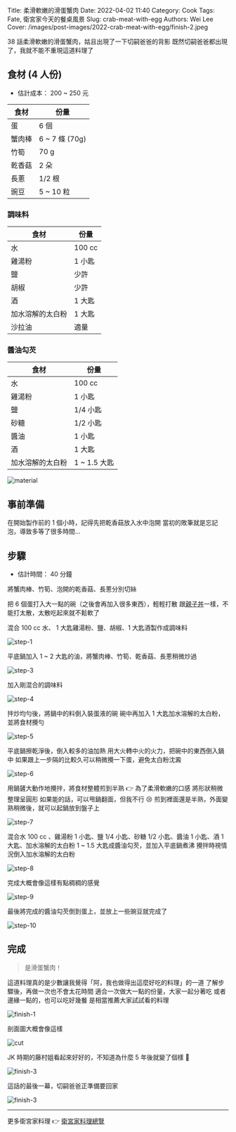 Title: 柔滑軟嫩的滑蛋蟹肉
Date: 2022-04-02 11:40
Category: Cook
Tags: Fate, 衛宮家今天的餐桌風景
Slug: crab-meat-with-egg
Authors: Wei Lee
Cover: /images/post-images/2022-crab-meat-with-egg/finish-2.jpeg

38 話柔滑軟嫩的滑蛋蟹肉，姑且出現了一下切嗣爸爸的背影
既然切嗣爸爸都出現了，我就不能不重現這道料理了

<!--more-->

## 食材 (4 人份)
* 估計成本： 200 ~ 250 元

| 食材 | 份量 |
|---|---|
| 蛋 | 6 個 |
| 蟹肉棒 | 6 ~ 7 條 (70g) |
| 竹筍 | 70 g |
| 乾香菇 | 2 朵 |
| 長蔥 | 1/2 根 |
| 豌豆 | 5 ~ 10 粒 |

### 調味料

| 食材 | 份量 |
|---|---|
| 水 | 100 cc |
| 雞湯粉 | 1 小匙 |
| 鹽 | 少許 |
| 胡椒 | 少許 |
| 酒 | 1 大匙 |
| 加水溶解的太白粉 | 1 大匙 |
| 沙拉油 | 適量 |

### 醬油勾芡

| 食材 | 份量 |
|---|---|
| 水 | 100 cc |
| 雞湯粉 | 1 小匙 |
| 鹽 | 1/4 小匙 |
| 砂糖 | 1/2 小匙 |
| 醬油 | 1 小匙 |
| 酒 | 1 大匙 |
| 加水溶解的太白粉 | 1 ~ 1.5 大匙 |

![material](/images/post-images/2022-crab-meat-with-egg/material.jpeg)

## 事前準備

在開始製作前的 1 個小時，記得先把乾香菇放入水中泡開
當初的敗筆就是忘記泡，導致多等了很多時間...

## 步驟
* 估計時間： 40 分鐘

將蟹肉棒、竹筍、泡開的乾香菇、長蔥分別切絲

把 6 個蛋打入大一點的碗（之後會再加入很多東西），輕輕打散
跟[親子丼](({filename}/posts/cook/2022/5-emiya-s-oyakodon.md))一樣，不能打太散，太散吃起來就不鬆軟了

混合 100 cc 水、 1 大匙雞湯粉、鹽、胡椒、1 大匙酒製作成調味料

![step-1](/images/post-images/2022-crab-meat-with-egg/step-1.jpeg)

平底鍋加入 1 ~ 2 大匙的油，將蟹肉棒、竹筍、乾香菇、長蔥稍微炒過

![step-3](/images/post-images/2022-crab-meat-with-egg/step-3.jpeg)

加入剛混合的調味料

![step-4](/images/post-images/2022-crab-meat-with-egg/step-4.jpeg)

拌炒均勻後，將鍋中的料倒入裝蛋液的碗
碗中再加入 1 大匙加水溶解的太白粉，並將食材攪勻

![step-5](/images/post-images/2022-crab-meat-with-egg/step-5.jpeg)

平底鍋擦乾淨後，倒入較多的油加熱
用大火轉中火的火力，把碗中的東西倒入鍋中
如果跟上一步隔的比較久可以稍微攪一下蛋，避免太白粉沈澱

![step-6](/images/post-images/2022-crab-meat-with-egg/step-6.jpeg)

用鍋鏟大動作地攪拌，將食材整體煎到半熟 👉 為了柔滑軟嫩的口感
將形狀稍微整理呈圓形
如果能的話，可以甩鍋翻面，但我不行 😢
煎到裡面還是半熟，外面變熟稍微後，就可以起鍋放到盤子上

![step-7](/images/post-images/2022-crab-meat-with-egg/step-7.jpeg)


混合水 100 cc 、雞湯粉 1 小匙、鹽 1/4 小匙、砂糖 1/2 小匙、醬油 1 小匙、酒 1 大匙、加水溶解的太白粉 1 ~ 1.5 大匙成醬油勾芡，並加入平底鍋煮沸
攪拌時視情況倒入加水溶解的太白粉

![step-8](/images/post-images/2022-crab-meat-with-egg/step-8.jpeg)

完成大概會像這樣有點稠稠的感覺

![step-9](/images/post-images/2022-crab-meat-with-egg/step-9.jpeg)

最後將完成的醬油勾芡倒到蛋上，並放上一些豌豆就完成了

![step-10](/images/post-images/2022-crab-meat-with-egg/step-10.jpeg)

## 完成

> 是滑蛋蟹肉！

這道料理真的是少數讓我覺得「阿，我也做得出這麼好吃的料理」的一道
了解步驟後，再做一次也不會太花時間
適合一次做大一點的份量，大家一起分著吃
或者邊緣一點的，也可以吃好幾餐
是相當推薦大家試試看的料理

![finish-1](/images/post-images/2022-crab-meat-with-egg/finish-1.jpeg)

剖面圖大概會像這樣

![cut](/images/post-images/2022-crab-meat-with-egg/cut.jpeg)


JK 時期的藤村姐看起來好好的，不知道為什麼 5 年後就變了個樣 👀

![finish-3](/images/post-images/2022-crab-meat-with-egg/finish-2.jpeg)

這話的最後一幕，切嗣爸爸正準備要回家

![finish-3](/images/post-images/2022-crab-meat-with-egg/finish-3.jpeg)

---

更多衛宮家料理 👉 [衛宮家料理總覽]({filename}/pages/emiya-toc.md)
